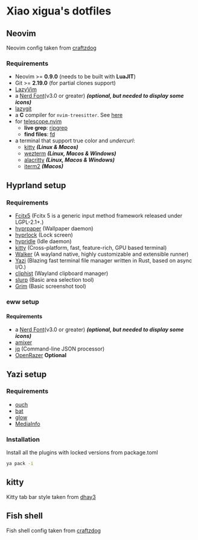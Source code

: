 # Xiao xigua's dotfiles

## Neovim

Neovim config taken from [craftzdog](https://github.com/craftzdog/dotfiles-public)

### Requirements

- Neovim >= **0.9.0** (needs to be built with **LuaJIT**)
- Git >= **2.19.0** (for partial clones support)
- [LazyVim](https://www.lazyvim.org/)
- a [Nerd Font](https://www.nerdfonts.com/)(v3.0 or greater) **_(optional, but needed to display some icons)_**
- [lazygit](https://github.com/jesseduffield/lazygit)
- a **C** compiler for `nvim-treesitter`. See [here](https://github.com/nvim-treesitter/nvim-treesitter#requirements)
- for [telescope.nvim](https://github.com/nvim-telescope/telescope.nvim)
  - **live grep**: [ripgrep](https://github.com/BurntSushi/ripgrep)
  - **find files**: [fd](https://github.com/sharkdp/fd)
- a terminal that support true color and *undercurl*:
  - [kitty](https://github.com/kovidgoyal/kitty) **_(Linux & Macos)_**
  - [wezterm](https://github.com/wez/wezterm) **_(Linux, Macos & Windows)_**
  - [alacritty](https://github.com/alacritty/alacritty) **_(Linux, Macos & Windows)_**
  - [iterm2](https://iterm2.com/) **_(Macos)_**

## Hyprland setup

### Requirements

- [Fcitx5](https://github.com/fcitx/fcitx5) (Fcitx 5 is a generic input method framework released under LGPL-2.1+.)
- [hyprpaper](https://wiki.hyprland.org/Hypr-Ecosystem/hyprpaper/) (Wallpaper daemon)
- [hyprlock](https://github.com/hyprwm/hyprlock) (Lock screen)
- [hypridle](https://github.com/hyprwm/hypridle) (Idle daemon)
- [kitty](https://github.com/kovidgoyal/kitty) (Cross-platform, fast, feature-rich, GPU based terminal)
- [Walker](https://github.com/abenz1267/walker) (A wayland native, highly customizable and extensible runner)
- [Yazi](https://github.com/sxyazi/yazi) (Blazing fast terminal file manager written in Rust, based on async I/O.)
- [cliphist](https://github.com/sentriz/cliphist) (Wayland clipboard manager)
- [slurp](https://github.com/emersion/slurp) (Basic area selection tool)
- [Grim](https://git.sr.ht/~emersion/grim) (Basic screenshot tool)

### eww setup

#### Requirements

- a [Nerd Font](https://www.nerdfonts.com/)(v3.0 or greater) **_(optional, but needed to display some icons)_**
- [amixer](https://wiki.archlinux.org/title/Advanced_Linux_Sound_Architecture)
- [jq](https://github.com/jqlang/jq) (Command-line JSON processor)
- [OpenRazer](https://openrazer.github.io/) **Optional**

## Yazi setup

### Requirements

- [ouch](https://github.com/ouch-org/ouch)
- [bat](https://github.com/sharkdp/bat)
- [glow](https://github.com/charmbracelet/glow)
- [MediaInfo](https://mediaarea.net/en/MediaInfo)

### Installation

Install all the plugins with locked versions from package.toml

```sh
ya pack -i
```

## kitty

Kitty tab bar style taken from [dhay3](https://github.com/kovidgoyal/kitty/discussions/4447#discussioncomment-10428277)

## Fish shell

Fish shell config taken from [craftzdog](https://github.com/craftzdog/dotfiles-public)
